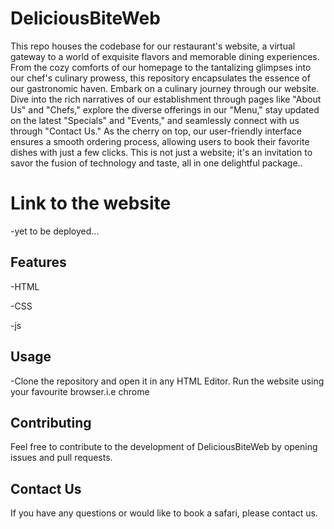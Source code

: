 # DeliciousBiteWeb

This repo houses the codebase for our restaurant's website, a virtual gateway to a world of exquisite flavors and memorable dining experiences. From the cozy comforts of our homepage to the tantalizing glimpses into our chef's culinary prowess, this repository encapsulates the essence of our gastronomic haven.
Embark on a culinary journey through our website. Dive into the rich narratives of our establishment through pages like "About Us" and "Chefs," explore the diverse offerings in our "Menu," stay updated on the latest "Specials" and "Events," and seamlessly connect with us through "Contact Us." As the cherry on top, our user-friendly interface ensures a smooth ordering process, allowing users to book their favorite dishes with just a few clicks. This is not just a website; it's an invitation to savor the fusion of technology and taste, all in one delightful package..

# Link to the website
-yet to be deployed...



## Features
-HTML

-CSS

-js

## Usage

-Clone the repository and open it in any HTML Editor. Run the website using your favourite browser.i.e chrome 


## Contributing

Feel free to contribute to the development of DeliciousBiteWeb by opening issues and pull requests.

## Contact Us
If you have any questions or would like to book a safari, please contact us.


